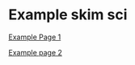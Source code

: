 # Example skim sci

[Example Page 1](https://bes827.github.io/pages33321.github.io/articles_byJournal_tabsets.html)

[Example page 2](https://bes827.github.io/pages33321.github.io/articles_byJournal_tabsets2.html)
